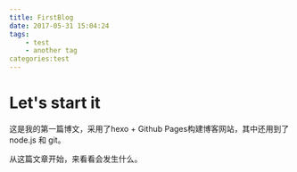 ```yaml
---
title: FirstBlog
date: 2017-05-31 15:04:24
tags:
	- test
	- another tag
categories:test
---
```


# Let's start it
这是我的第一篇博文，采用了hexo + Github Pages构建博客网站，其中还用到了node.js 和 git。

从这篇文章开始，来看看会发生什么。
